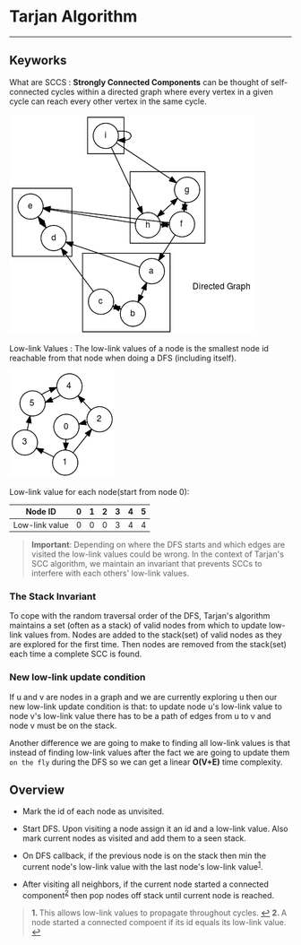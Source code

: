 #  Tarjan Algorithm
  
  
***
  
##  Keyworks
  
  
What are SCCS
: **Strongly Connected Components** can be thought of self-connected cycles within a directed graph where every vertex in a given cycle can reach every other vertex in the same cycle.
  

![](../assets/fd126763de1bc63208bac44979efdd8f0.png?0.8583506768657447)  
  
Low-link Values
: The low-link values of a node is the smallest node id reachable from that node when doing a DFS (including itself).
  

![](../assets/fd126763de1bc63208bac44979efdd8f1.png?0.954797009432369)  
  
Low-link value for each node(start from node 0):
  
| Node ID         | 0  | 1  | 2  | 3  | 4  | 5  |
| -------------   | -- | -- | -- | -- | -- | -- |
| Low-link value  | 0  | 0  | 0  | 3  | 4  | 4  |
  
>**Important**: Depending on where the DFS starts and which edges are visited the low-link values could be wrong. In the context of Tarjan's SCC algorithm, we maintain an invariant that prevents SCCs to interfere with each others' low-link values.
  
###  The Stack Invariant
  
  
To cope with the random traversal order of the DFS, Tarjan's algorithm maintains a set (often as a stack) of valid nodes from which to update low-link values from. Nodes are added to the stack(set) of valid nodes as they are explored for the first time. Then nodes are removed from the stack(set) each time a complete SCC is found.  
  
###  New low-link update condition
  
  
If u and v are nodes in a graph and we are currently exploring u then our new low-link update condition is that: to update node u's low-link value to node v's low-link value there has to be a path of edges from u to v and node v must be on the stack.
  
Another difference we are going to make to finding all low-link values is that instead of finding low-link values after the fact we are going to update them `on the fly` during the DFS so we can get a linear **O(V+E)** time complexity.
  
##  Overview
  
  
- Mark the id of each node as unvisited.
  
- Start DFS. Upon visiting a node assign it an id and a low-link value. Also mark current nodes as visited and add them to a seen stack.
  
- On DFS callback, if the previous node is on the stack then min the current node's low-link value with the last node's low-link value<sup id="a1">[1](#f1 )</sup>.
  
- After visiting all neighbors, if the current node started a connected component<sup id="a2">[2](#f2 )</sup> then pop nodes off stack until current node is reached.
  
><b id="f1">1. </b> This allows low-link values to propagate throughout cycles. [↩](#a1 )
<b id="f2">2. </b> A node started a connected compoent if its id equals its low-link value. [↩](#a2 )
  
  
  